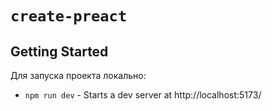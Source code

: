 # `create-preact`

## Getting Started

Для запуска проекта локально:

-   `npm run dev` - Starts a dev server at http://localhost:5173/
